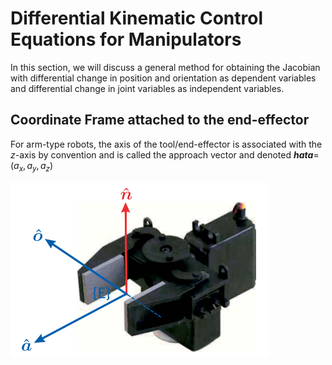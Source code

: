 # Differential Kinematic Control Equations for Manipulators

In this section, we will discuss a general method for obtaining the Jacobian with differential change in position and orientation as dependent variables and differential change in joint variables as independent variables.

## Coordinate Frame attached to the end-effector

For arm-type robots, the axis of the tool/end-effector is associated with the $z$-axis by convention and is called the approach vector and denoted **$hat{a}$**=($a_{x}, a_{y}, a_{z}$)

![alt_tag](https://github.com/colin-zgf/Robotics-Modeling-and-Control/blob/master/image/end_effector.png)
